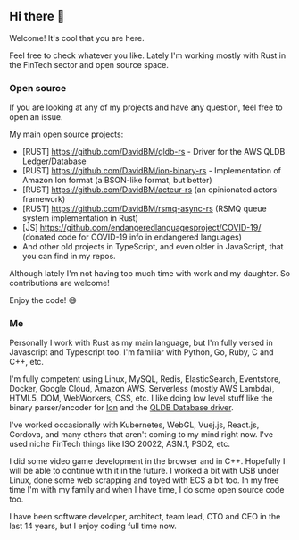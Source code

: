 ## Hi there 👋

Welcome! It's cool that you are here.

Feel free to check whatever you like. Lately I'm working mostly with Rust in the FinTech sector and open source space.

### Open source

If you are looking at any of my projects and have any question, feel free to open an issue.

My main open source projects:

- [RUST] https://github.com/DavidBM/qldb-rs - Driver for the AWS QLDB Ledger/Database
- [RUST] https://github.com/DavidBM/ion-binary-rs - Implementation of Amazon Ion format (a BSON-like format, but better)
- [RUST] https://github.com/DavidBM/acteur-rs (an opinionated actors' framework) 
- [RUST] https://github.com/DavidBM/rsmq-async-rs (RSMQ queue system implementation in Rust)
- [JS] https://github.com/endangeredlanguagesproject/COVID-19/ (donated code for COVID-19 info in endangered languages)
- And other old projects in TypeScript, and even older in JavaScript, that you can find in my repos.

Although lately I'm not having too much time with work and my daughter. So contributions are welcome!

Enjoy the code! 😄 

### Me

Personally I work with Rust as my main language, but I'm fully versed in Javascript and Typescript too. I'm familiar with Python, Go, Ruby, C and C++, etc.  

I'm fully competent using Linux, MySQL, Redis, ElasticSearch, Eventstore, Docker, Google Cloud, Amazon AWS, Serverless (mostly AWS Lambda), HTML5, DOM, WebWorkers, CSS, etc. I like doing low level stuff like the binary parser/encoder for [Ion](https://github.com/Couragium/ion-binary-rs) and the [QLDB Database driver](https://github.com/Couragium/qldb-rs).  

I've worked occasionally with Kubernetes, WebGL, Vuej.js, React.js, Cordova, and many others that aren't coming to my mind right now. I've used niche FinTech things like ISO 20022, ASN.1, PSD2, etc. 

I did some video game development in the browser and in C++. Hopefully I will be able to continue with it in the future. I worked a bit with USB under Linux, done some web scrapping and toyed with ECS a bit too. In my free time I'm with my family and when I have time, I do some open source code too.

I have been software developer, architect, team lead, CTO and CEO in the last 14 years, but I enjoy coding full time now.

